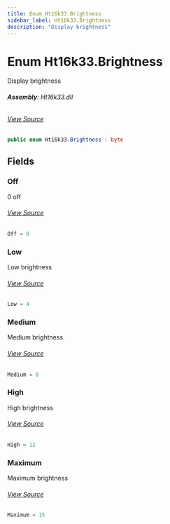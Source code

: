 ```yaml
---
title: Enum Ht16k33.Brightness
sidebar_label: Ht16k33.Brightness
description: "Display brightness"
---
```

# Enum Ht16k33.Brightness
Display brightness

###### **Assembly**: Ht16k33.dll
###### [View Source](https://github.com/WildernessLabs/Meadow.Foundation.git/blob/develop/Source/Meadow.Foundation.Peripherals/ICs.IOExpanders.Ht16k33/Driver/Ht16k33.Enums.cs#L48)
```csharp title="Declaration"
public enum Ht16k33.Brightness : byte
```
## Fields
### Off
0 off
###### [View Source](https://github.com/WildernessLabs/Meadow.Foundation.git/blob/develop/Source/Meadow.Foundation.Peripherals/ICs.IOExpanders.Ht16k33/Driver/Ht16k33.Enums.cs#L53)
```csharp title="Declaration"
Off = 0
```
### Low
Low brightness
###### [View Source](https://github.com/WildernessLabs/Meadow.Foundation.git/blob/develop/Source/Meadow.Foundation.Peripherals/ICs.IOExpanders.Ht16k33/Driver/Ht16k33.Enums.cs#L57)
```csharp title="Declaration"
Low = 4
```
### Medium
Medium brightness
###### [View Source](https://github.com/WildernessLabs/Meadow.Foundation.git/blob/develop/Source/Meadow.Foundation.Peripherals/ICs.IOExpanders.Ht16k33/Driver/Ht16k33.Enums.cs#L61)
```csharp title="Declaration"
Medium = 8
```
### High
High brightness
###### [View Source](https://github.com/WildernessLabs/Meadow.Foundation.git/blob/develop/Source/Meadow.Foundation.Peripherals/ICs.IOExpanders.Ht16k33/Driver/Ht16k33.Enums.cs#L65)
```csharp title="Declaration"
High = 12
```
### Maximum
Maximum brightness
###### [View Source](https://github.com/WildernessLabs/Meadow.Foundation.git/blob/develop/Source/Meadow.Foundation.Peripherals/ICs.IOExpanders.Ht16k33/Driver/Ht16k33.Enums.cs#L69)
```csharp title="Declaration"
Maximum = 15
```
